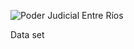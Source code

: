 ![Poder Judicial Entre Ríos](http://www.jusentrerios.gov.ar/wp-content/uploads/2015/05/logo_stj_arriba.png)

Data set